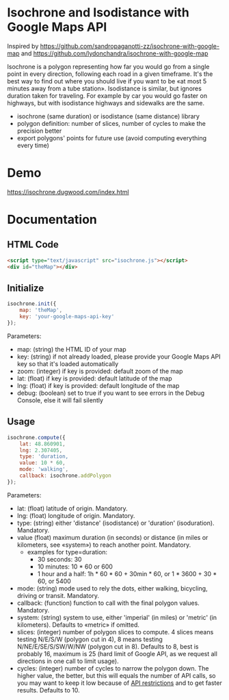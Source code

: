 # Isochrone and Isodistance with Google Maps API

Inspired by https://github.com/sandropaganotti-zz/isochrone-with-google-map and https://github.com/lydonchandra/isochrone-with-google-map

Isochrone is a polygon representing how far you would go from a single point in every direction, following each road in a given timeframe. It's the best way to find out where you should live if you want to be «at most 5 minutes away from a tube station».
Isodistance is similar, but ignores duration taken for traveling. For example by car you would go faster on highways, but with isodistance highways and sidewalks are the same.

- isochrone (same duration) or isodistance (same distance) library
- polygon definition: number of slices, number of cycles to make the precision better
- export polygons' points for future use (avoid computing everything every time)

# Demo

https://isochrone.dugwood.com/index.html

# Documentation

## HTML Code
```html
<script type="text/javascript" src="isochrone.js"></script>
<div id="theMap"></div>
```

## Initialize
```javascript
isochrone.init({
	map: 'theMap',
	key: 'your-google-maps-api-key'
});
```
Parameters:
 - map: (string) the HTML ID of your map
 - key: (string) if not already loaded, please provide your Google Maps API key so that it's loaded automatically
 - zoom: (integer) if key is provided: default zoom of the map
 - lat: (float) if key is provided: default latitude of the map
 - lng: (float) if key is provided: default longitude of the map
 - debug: (boolean)	set to true if you want to see errors in the Debug Console, else it will fail silently

## Usage
```javascript
isochrone.compute({
	lat: 48.860901,
	lng: 2.307405,
	type: 'duration,
	value: 10 * 60,
	mode: 'walking',
	callback: isochrone.addPolygon
});
```
Parameters:
 - lat: (float) latitude of origin. Mandatory.
 - lng: (float) longitude of origin. Mandatory.
 - type: (string) either 'distance' (isodistance) or 'duration' (isoduration). Mandatory.
 - value (float) maximum duration (in seconds) or distance (in miles or kilometers, see «system») to reach another point. Mandatory.
   - examples for type=duration:
     - 30 seconds: 30
     - 10 minutes: 10 * 60 or 600
     - 1 hour and a half: 1h * 60 * 60 + 30min * 60, or 1 * 3600 + 30 * 60, or 5400
 - mode: (string) mode used to rely the dots, either walking, bicycling, driving or transit. Mandatory.
 - callback: (function) function to call with the final polygon values. Mandatory.
 - system: (string) system to use, either 'imperial' (in miles) or 'metric' (in kilometers). Defaults to «metric» if omitted.
 - slices: (integer) number of polygon slices to compute. 4 slices means testing N/E/S/W (polygon cut in 4), 8 means testing N/NE/E/SE/S/SW/W/NW (polygon cut in 8). Defaults to 8, best is probably 16, maximum is 25 (hard limit of Google API, as we request all directions in one call to limit usage).
 - cycles: (integer) number of cycles to narrow the polygon down. The higher value, the better, but this will equals the number of API calls, so you may want to keep it low because of [API restrictions](https://developers.google.com/maps/documentation/javascript/distancematrix#UsageLimits) and to get faster results. Defaults to 10.